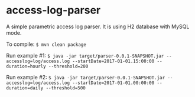# access-log-parser
A simple parametric access log parser. It is using H2 database with MySQL mode.

To compile:
`$ mvn clean package`

Run example #1:
`$ java -jar target/parser-0.0.1-SNAPSHOT.jar --accesslog=log/access.log --startDate=2017-01-01.15:00:00 --duration=hourly --threshold=200`

Run example #2:
`$ java -jar target/parser-0.0.1-SNAPSHOT.jar --accesslog=log/access.log --startDate=2017-01-01.00:00:00 --duration=daily --threshold=500`
